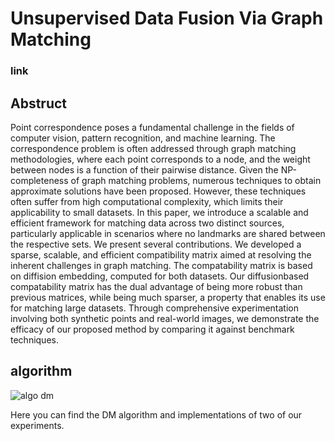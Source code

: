 # Unsupervised Data Fusion Via Graph Matching

### link

## Abstruct
Point correspondence poses a fundamental challenge in the fields of computer vision, pattern recognition, and machine learning. The correspondence problem is often addressed through graph matching methodologies, where each point corresponds to a node, and the weight between nodes is a function of their pairwise distance.
Given the NP-completeness of graph matching problems, numerous techniques to obtain approximate solutions have been proposed. However, these techniques often suffer from high computational complexity, which limits their applicability to small datasets. In this paper, we introduce a scalable and efficient framework for matching data across two distinct sources, particularly applicable in scenarios where no landmarks are shared between the respective sets. We present several contributions. We developed a sparse, scalable, and efficient compatibility matrix aimed at resolving the inherent challenges in graph matching. The compatability matrix is based on diffision embedding, computed for both datasets. Our diffusionbased compatability matrix has the dual advantage of being more robust than previous matrices, while being much sparser, a property that enables its use for matching large datasets. Through comprehensive experimentation involving both synthetic points and real-world images, we demonstrate the efficacy of our proposed method by comparing it against benchmark techniques.

## algorithm

![algo dm](https://github.com/user-attachments/assets/7b5a145e-1cc5-4101-b82f-9650bf86da1d)

Here you can find the DM algorithm and implementations of two of our experiments.

